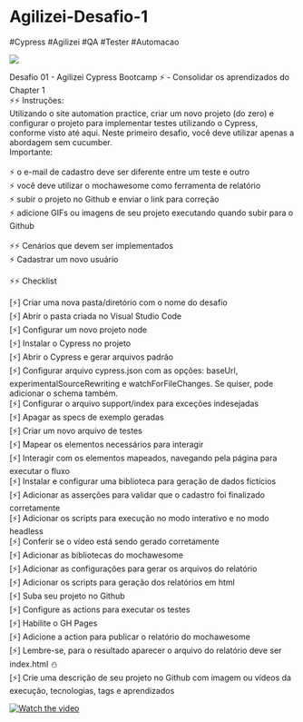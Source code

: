 # Agilizei-Desafio-1 
#Cypress #Agilizei #QA #Tester #Automacao

<img src="https://media.giphy.com/media/3o72F7RrTPW6jymXew/giphy.gif" />

Desafio 01 - Agilizei Cypress Bootcamp ⚡️ - Consolidar os aprendizados do Chapter 1
<br>
⚡️⚡️ Instruções:
<br>
Utilizando o site automation practice, criar um novo projeto (do zero) e configurar o projeto para implementar testes utilizando o Cypress, conforme visto até aqui. Neste primeiro desafio, você deve utilizar apenas a abordagem sem cucumber. 
<br>
Importante:<br>
<br>
⚡️ o e-mail de cadastro deve ser diferente entre um teste e outro<br>
⚡️ você deve utilizar o mochawesome como ferramenta de relatório<br>
⚡️ subir o projeto no Github e enviar o link para correção<br>
⚡️ adicione GIFs ou imagens de seu projeto executando quando subir para o Github<br>
<br>
⚡️⚡️ Cenários que devem ser implementados<br>
⚡️ Cadastrar um novo usuário<br>

⚡️⚡️ Checklist

[⚡️] Criar uma nova pasta/diretório com o nome do desafio <br>
[⚡️] Abrir o pasta criada no Visual Studio Code <br>
[⚡️] Configurar um novo projeto node <br>
[⚡️] Instalar o Cypress no projeto <br>
[⚡️] Abrir o Cypress e gerar arquivos padrão <br>
[⚡️] Configurar arquivo cypress.json com as opções: baseUrl, experimentalSourceRewriting e watchForFileChanges. Se quiser, pode adicionar o schema também. <br>
[⚡️] Configurar o arquivo support/index para exceções indesejadas <br>
[⚡️] Apagar as specs de exemplo geradas <br>
[⚡️] Criar um novo arquivo de testes <br>
[⚡️] Mapear os elementos necessários para interagir <br>
[⚡️] Interagir com os elementos mapeados, navegando pela página para executar o fluxo <br>
[⚡️] Instalar e configurar uma biblioteca para geração de dados fictícios <br>
[⚡️] Adicionar as asserções para validar que o cadastro foi finalizado corretamente <br>
[⚡️] Adicionar os scripts para execução no modo interativo e no modo headless <br>
[⚡️] Conferir se o vídeo está sendo gerado corretamente <br>
[⚡️] Adicionar as bibliotecas do mochawesome <br>
[⚡️] Adicionar as configurações para gerar os arquivos do relatório <br>
[⚡️] Adicionar os scripts para geração dos relatórios em html <br>
[⚡️] Suba seu projeto no Github <br>
[⚡️] Configure as actions para executar os testes <br>
[⚡️] Habilite o GH Pages <br>
[⚡️] Adicione a action para publicar o relatório do mochawesome <br>
[⚡️] Lembre-se, para o resultado aparecer o arquivo do relatório deve ser index.html ⛄️ <br>
[⚡️] Crie uma descrição de seu projeto no Github com imagem ou vídeos da execução, tecnologias, tags e aprendizados <br>

[![Watch the video](https://i.imgur.com/vKb2F1B.png)](https://www.canva.com/design/DAEjV_dfXec/AMJ2ugtH-8ZyQyN9cOecqw/watch?utm_content=DAEjV_dfXec&utm_campaign=designshare&utm_medium=link&utm_source=publishsharelink)
